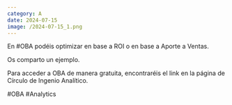 ```yaml
--- 
category: A 
date: 2024-07-15 
image: /2024-07-15_1.png 
--- 
```


En #OBA podéis optimizar en base a ROI o en base a Aporte a Ventas.

Os comparto un ejemplo.

Para acceder a OBA de manera gratuita, encontraréis el link en la página de Círculo de Ingenio Analítico.

#OBA #Analytics